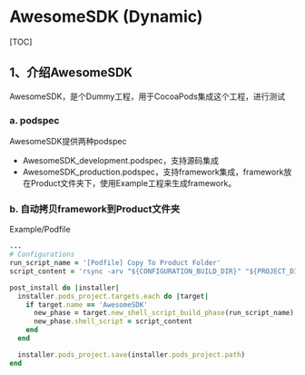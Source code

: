 # AwesomeSDK (Dynamic)

[TOC]

## 1、介绍AwesomeSDK

AwesomeSDK，是个Dummy工程，用于CocoaPods集成这个工程，进行测试



### a. podspec

AwesomeSDK提供两种podspec

* AwesomeSDK_development.podspec，支持源码集成
* AwesomeSDK_production.podspec，支持framework集成，framework放在Product文件夹下，使用Example工程来生成framework。



### b. 自动拷贝framework到Product文件夹

Example/Podfile

```ruby
...
# Configurations
run_script_name = '[Podfile] Copy To Product Folder'
script_content = 'rsync -arv "${CONFIGURATION_BUILD_DIR}" "${PROJECT_DIR}/../../Product/"'

post_install do |installer|
  installer.pods_project.targets.each do |target|
    if target.name == 'AwesomeSDK'
      new_phase = target.new_shell_script_build_phase(run_script_name)
      new_phase.shell_script = script_content
    end
  end

  installer.pods_project.save(installer.pods_project.path)
end
```